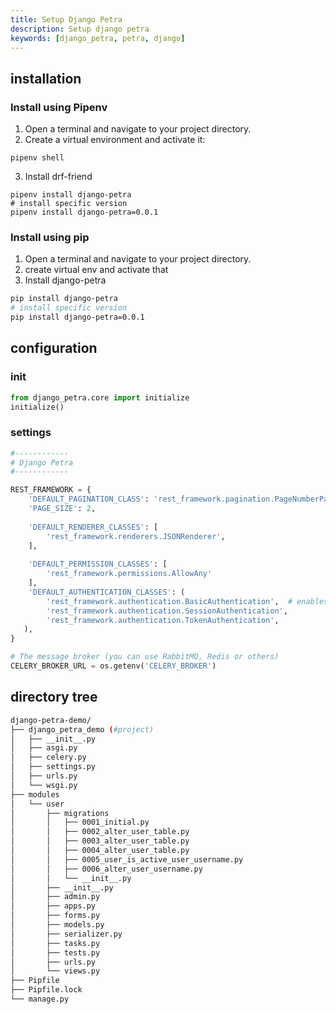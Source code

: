 ```yaml
---
title: Setup Django Petra
description: Setup django petra
keywords: [django_petra, petra, django]
---
```


## installation

### Install using Pipenv

1. Open a terminal and navigate to your project directory.
2. Create a virtual environment and activate it:

```shell
pipenv shell
```
3. Install drf-friend

```shell
pipenv install django-petra
# install specific version
pipenv install django-petra=0.0.1
```

### Install using pip

1. Open a terminal and navigate to your project directory.
2. create virtual env and activate that
3. Install django-petra

```bash
pip install django-petra
# install specific version
pip install django-petra=0.0.1
```

## configuration

### init

```python title="{project}/__init__.py"
from django_petra.core import initialize
initialize()
```

### settings

```python title="{project}/settings.py"
#------------
# Django Petra
#------------

REST_FRAMEWORK = {
    'DEFAULT_PAGINATION_CLASS': 'rest_framework.pagination.PageNumberPagination',
    'PAGE_SIZE': 2,
    
    'DEFAULT_RENDERER_CLASSES': [
        'rest_framework.renderers.JSONRenderer',
    ],
    
    'DEFAULT_PERMISSION_CLASSES': [
        'rest_framework.permissions.AllowAny'
    ],
    'DEFAULT_AUTHENTICATION_CLASSES': (
        'rest_framework.authentication.BasicAuthentication',  # enables simple command line authentication
        'rest_framework.authentication.SessionAuthentication',
        'rest_framework.authentication.TokenAuthentication',
   ),
}

# The message broker (you can use RabbitMQ, Redis or others)
CELERY_BROKER_URL = os.getenv('CELERY_BROKER')

```

## directory tree
```bash
django-petra-demo/
├── django_petra_demo (#project)
│   ├── __init__.py
│   ├── asgi.py
│   ├── celery.py
│   ├── settings.py
│   ├── urls.py
│   └── wsgi.py
├── modules
│   └── user
│       ├── migrations
│       │   ├── 0001_initial.py
│       │   ├── 0002_alter_user_table.py
│       │   ├── 0003_alter_user_table.py
│       │   ├── 0004_alter_user_table.py
│       │   ├── 0005_user_is_active_user_username.py
│       │   ├── 0006_alter_user_username.py
│       │   └── __init__.py
│       ├── __init__.py
│       ├── admin.py
│       ├── apps.py
│       ├── forms.py
│       ├── models.py
│       ├── serializer.py
│       ├── tasks.py
│       ├── tests.py
│       ├── urls.py
│       └── views.py
├── Pipfile
├── Pipfile.lock
└── manage.py
```